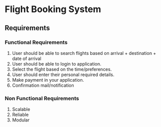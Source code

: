 Flight Booking System
===

## Requirements

### Functional Requirements
1. User should be able to search flights based on arrival + destination + date of arrival
2. User should be able to login to application.
3. Select the flight based on the time/preferences.
4. User should enter their personal required details.
5. Make payment in your application.
6. Confirmation mail/notification

### Non Functional Requirements
1. Scalable
2. Reliable
3. Modular
  


